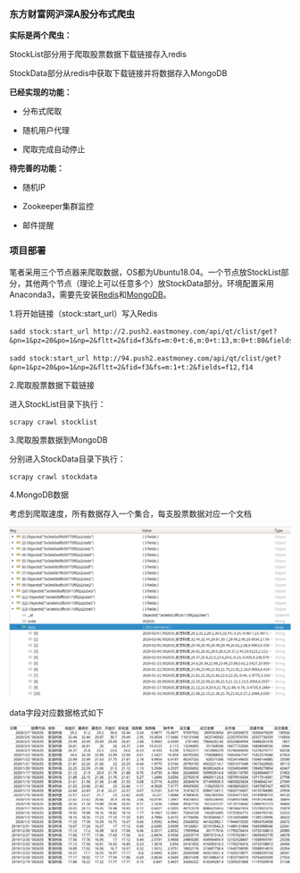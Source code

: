 ### 东方财富网沪深A股分布式爬虫

**实际是两个爬虫：**

StockList部分用于爬取股票数据下载链接存入redis

StockData部分从redis中获取下载链接并将数据存入MongoDB

**已经实现的功能：**

- 分布式爬取

- 随机用户代理

- 爬取完成自动停止

**待完善的功能：**

- 随机IP

- Zookeeper集群监控

- 邮件提醒

### 项目部署

笔者采用三个节点器来爬取数据，OS都为Ubuntu18.04。一个节点放StockList部分，其他两个节点（理论上可以任意多个）放StockData部分。环境配置采用Anaconda3，需要先安装[Redis](https://github.com/Linuscn/stockCrawler/blob/master/redisIntsall.md)和[MongoDB](https://github.com/Linuscn/stockCrawler/blob/master/mongoInstall.md)。

1.将开始链接（stock:start_url）写入Redis

```
sadd stock:start_url http://2.push2.eastmoney.com/api/qt/clist/get?&pn=1&pz=20&po=1&np=2&fltt=2&fid=f3&fs=m:0+t:6,m:0+t:13,m:0+t:80&fields=f12,f14 

sadd stock:start_url http://94.push2.eastmoney.com/api/qt/clist/get?&pn=1&pz=20&po=1&np=2&fltt=2&fid=f3&fs=m:1+t:2&fields=f12,f14
```

2.爬取股票数据下载链接

进入StockList目录下执行：

```
scrapy crawl stocklist
```

3.爬取股票数据到MongoDB

分别进入StockData目录下执行：

```
scrapy crawl stockdata
```

4.MongoDB数据

考虑到爬取速度，所有数据存入一个集合，每支股票数据对应一个文档

![](./img/mongo_data.png)

data字段对应数据格式如下

![](./img/data.png)